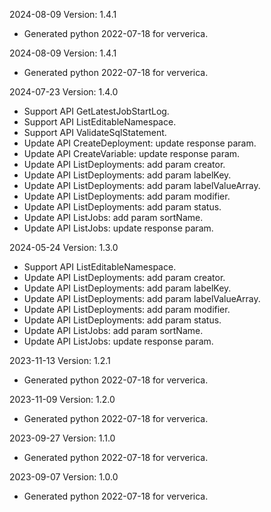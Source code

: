 2024-08-09 Version: 1.4.1
- Generated python 2022-07-18 for ververica.

2024-08-09 Version: 1.4.1
- Generated python 2022-07-18 for ververica.

2024-07-23 Version: 1.4.0
- Support API GetLatestJobStartLog.
- Support API ListEditableNamespace.
- Support API ValidateSqlStatement.
- Update API CreateDeployment: update response param.
- Update API CreateVariable: update response param.
- Update API ListDeployments: add param creator.
- Update API ListDeployments: add param labelKey.
- Update API ListDeployments: add param labelValueArray.
- Update API ListDeployments: add param modifier.
- Update API ListDeployments: add param status.
- Update API ListJobs: add param sortName.
- Update API ListJobs: update response param.


2024-05-24 Version: 1.3.0
- Support API ListEditableNamespace.
- Update API ListDeployments: add param creator.
- Update API ListDeployments: add param labelKey.
- Update API ListDeployments: add param labelValueArray.
- Update API ListDeployments: add param modifier.
- Update API ListDeployments: add param status.
- Update API ListJobs: add param sortName.
- Update API ListJobs: update response param.


2023-11-13 Version: 1.2.1
- Generated python 2022-07-18 for ververica.

2023-11-09 Version: 1.2.0
- Generated python 2022-07-18 for ververica.

2023-09-27 Version: 1.1.0
- Generated python 2022-07-18 for ververica.

2023-09-07 Version: 1.0.0
- Generated python 2022-07-18 for ververica.

